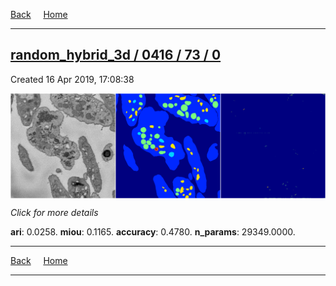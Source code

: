 
[Back](..)&nbsp;&nbsp;&nbsp;&nbsp;&nbsp;[Home](https://leapmanlab.github.io/snapshots)

---

<div class="summary"><a href="0"><h2>random_hybrid_3d / 0416 / 73 / 0</h2></a><p>Created 16 Apr 2019, 17:08:38
</p><a href="0"><img src="0/media/summary.png" align="center"></a><p>
<i>Click for more details</i>
</p></div>

**ari**: 0.0258. **miou**: 0.1165. **accuracy**: 0.4780. **n_params**: 29349.0000. 

---

[Back](..)&nbsp;&nbsp;&nbsp;&nbsp;&nbsp;[Home](https://leapmanlab.github.io/snapshots)

---